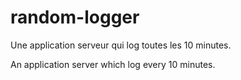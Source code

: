 # random-logger
Une application serveur qui log toutes les 10 minutes.

An application server which log every 10 minutes.
